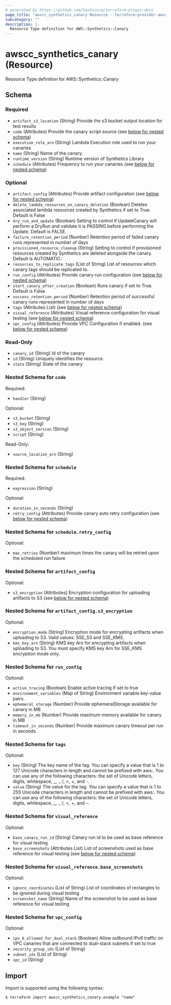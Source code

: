 ```yaml
---
# generated by https://github.com/hashicorp/terraform-plugin-docs
page_title: "awscc_synthetics_canary Resource - terraform-provider-awscc"
subcategory: ""
description: |-
  Resource Type definition for AWS::Synthetics::Canary
---
```


# awscc_synthetics_canary (Resource)

Resource Type definition for AWS::Synthetics::Canary



<!-- schema generated by tfplugindocs -->
## Schema

### Required

- `artifact_s3_location` (String) Provide the s3 bucket output location for test results
- `code` (Attributes) Provide the canary script source (see [below for nested schema](#nestedatt--code))
- `execution_role_arn` (String) Lambda Execution role used to run your canaries
- `name` (String) Name of the canary.
- `runtime_version` (String) Runtime version of Synthetics Library
- `schedule` (Attributes) Frequency to run your canaries (see [below for nested schema](#nestedatt--schedule))

### Optional

- `artifact_config` (Attributes) Provide artifact configuration (see [below for nested schema](#nestedatt--artifact_config))
- `delete_lambda_resources_on_canary_deletion` (Boolean) Deletes associated lambda resources created by Synthetics if set to True. Default is False
- `dry_run_and_update` (Boolean) Setting to control if UpdateCanary will perform a DryRun and validate it is PASSING before performing the Update. Default is FALSE.
- `failure_retention_period` (Number) Retention period of failed canary runs represented in number of days
- `provisioned_resource_cleanup` (String) Setting to control if provisioned resources created by Synthetics are deleted alongside the canary. Default is AUTOMATIC.
- `resources_to_replicate_tags` (List of String) List of resources which canary tags should be replicated to.
- `run_config` (Attributes) Provide canary run configuration (see [below for nested schema](#nestedatt--run_config))
- `start_canary_after_creation` (Boolean) Runs canary if set to True. Default is False
- `success_retention_period` (Number) Retention period of successful canary runs represented in number of days
- `tags` (Attributes List) (see [below for nested schema](#nestedatt--tags))
- `visual_reference` (Attributes) Visual reference configuration for visual testing (see [below for nested schema](#nestedatt--visual_reference))
- `vpc_config` (Attributes) Provide VPC Configuration if enabled. (see [below for nested schema](#nestedatt--vpc_config))

### Read-Only

- `canary_id` (String) Id of the canary
- `id` (String) Uniquely identifies the resource.
- `state` (String) State of the canary

<a id="nestedatt--code"></a>
### Nested Schema for `code`

Required:

- `handler` (String)

Optional:

- `s3_bucket` (String)
- `s3_key` (String)
- `s3_object_version` (String)
- `script` (String)

Read-Only:

- `source_location_arn` (String)


<a id="nestedatt--schedule"></a>
### Nested Schema for `schedule`

Required:

- `expression` (String)

Optional:

- `duration_in_seconds` (String)
- `retry_config` (Attributes) Provide canary auto retry configuration (see [below for nested schema](#nestedatt--schedule--retry_config))

<a id="nestedatt--schedule--retry_config"></a>
### Nested Schema for `schedule.retry_config`

Optional:

- `max_retries` (Number) maximum times the canary will be retried upon the scheduled run failure



<a id="nestedatt--artifact_config"></a>
### Nested Schema for `artifact_config`

Optional:

- `s3_encryption` (Attributes) Encryption configuration for uploading artifacts to S3 (see [below for nested schema](#nestedatt--artifact_config--s3_encryption))

<a id="nestedatt--artifact_config--s3_encryption"></a>
### Nested Schema for `artifact_config.s3_encryption`

Optional:

- `encryption_mode` (String) Encryption mode for encrypting artifacts when uploading to S3. Valid values: SSE_S3 and SSE_KMS.
- `kms_key_arn` (String) KMS key Arn for encrypting artifacts when uploading to S3. You must specify KMS key Arn for SSE_KMS encryption mode only.



<a id="nestedatt--run_config"></a>
### Nested Schema for `run_config`

Optional:

- `active_tracing` (Boolean) Enable active tracing if set to true
- `environment_variables` (Map of String) Environment variable key-value pairs.
- `ephemeral_storage` (Number) Provide ephemeralStorage available for canary in MB
- `memory_in_mb` (Number) Provide maximum memory available for canary in MB
- `timeout_in_seconds` (Number) Provide maximum canary timeout per run in seconds


<a id="nestedatt--tags"></a>
### Nested Schema for `tags`

Optional:

- `key` (String) The key name of the tag. You can specify a value that is 1 to 127 Unicode characters in length and cannot be prefixed with aws:. You can use any of the following characters: the set of Unicode letters, digits, whitespace, _, ., /, =, +, and -.
- `value` (String) The value for the tag. You can specify a value that is 1 to 255 Unicode characters in length and cannot be prefixed with aws:. You can use any of the following characters: the set of Unicode letters, digits, whitespace, _, ., /, =, +, and -.


<a id="nestedatt--visual_reference"></a>
### Nested Schema for `visual_reference`

Optional:

- `base_canary_run_id` (String) Canary run id to be used as base reference for visual testing
- `base_screenshots` (Attributes List) List of screenshots used as base reference for visual testing (see [below for nested schema](#nestedatt--visual_reference--base_screenshots))

<a id="nestedatt--visual_reference--base_screenshots"></a>
### Nested Schema for `visual_reference.base_screenshots`

Optional:

- `ignore_coordinates` (List of String) List of coordinates of rectangles to be ignored during visual testing
- `screenshot_name` (String) Name of the screenshot to be used as base reference for visual testing



<a id="nestedatt--vpc_config"></a>
### Nested Schema for `vpc_config`

Optional:

- `ipv_6_allowed_for_dual_stack` (Boolean) Allow outbound IPv6 traffic on VPC canaries that are connected to dual-stack subnets if set to true
- `security_group_ids` (List of String)
- `subnet_ids` (List of String)
- `vpc_id` (String)

## Import

Import is supported using the following syntax:

```shell
$ terraform import awscc_synthetics_canary.example "name"
```
